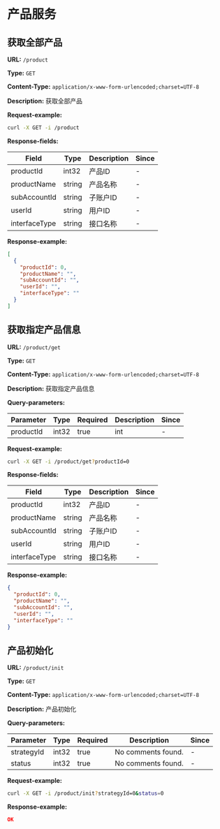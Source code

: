
# 产品服务
## 获取全部产品

**URL:** `/product`

**Type:** `GET`


**Content-Type:** `application/x-www-form-urlencoded;charset=UTF-8`

**Description:** 获取全部产品





**Request-example:**
```bash
curl -X GET -i /product
```

**Response-fields:**

| Field | Type | Description | Since |
|-------|------|-------------|-------|
|productId|int32|产品ID|-|
|productName|string|产品名称|-|
|subAccountId|string|子账户ID|-|
|userId|string|用户ID|-|
|interfaceType|string|接口名称|-|

**Response-example:**
```json
[
  {
    "productId": 0,
    "productName": "",
    "subAccountId": "",
    "userId": "",
    "interfaceType": ""
  }
]
```

## 获取指定产品信息

**URL:** `/product/get`

**Type:** `GET`


**Content-Type:** `application/x-www-form-urlencoded;charset=UTF-8`

**Description:** 获取指定产品信息



**Query-parameters:**

| Parameter | Type | Required | Description | Since |
|-----------|------|----------|-------------|-------|
|productId|int32|true|int|-|


**Request-example:**
```bash
curl -X GET -i /product/get?productId=0
```

**Response-fields:**

| Field | Type | Description | Since |
|-------|------|-------------|-------|
|productId|int32|产品ID|-|
|productName|string|产品名称|-|
|subAccountId|string|子账户ID|-|
|userId|string|用户ID|-|
|interfaceType|string|接口名称|-|

**Response-example:**
```json
{
  "productId": 0,
  "productName": "",
  "subAccountId": "",
  "userId": "",
  "interfaceType": ""
}
```

## 产品初始化

**URL:** `/product/init`

**Type:** `GET`


**Content-Type:** `application/x-www-form-urlencoded;charset=UTF-8`

**Description:** 产品初始化



**Query-parameters:**

| Parameter | Type | Required | Description | Since |
|-----------|------|----------|-------------|-------|
|strategyId|int32|true|No comments found.|-|
|status|int32|true|No comments found.|-|


**Request-example:**
```bash
curl -X GET -i /product/init?strategyId=0&status=0
```

**Response-example:**
```json
OK
```

